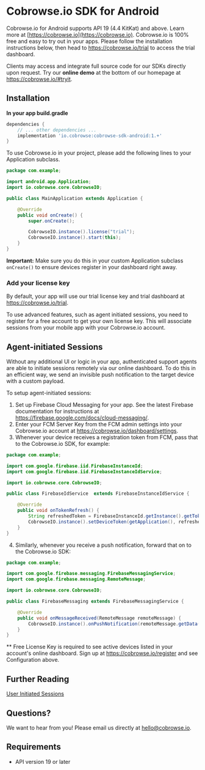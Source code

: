 # Cobrowse.io SDK for Android

Cobrowse.io for Android supports API 19 (4.4 KitKat) and above. Learn more at [https://cobrowse.io](https://cobrowse.io). Cobrowse.io is 100% free and easy to try out in your apps. Please follow the installation instructions below, then head to <https://cobrowse.io/trial> to access the trial dashboard.

Clients may access and integrate full source code for our SDKs directly upon request. Try our **online demo** at the bottom of our homepage at <https://cobrowse.io/#tryit>.

## Installation

**In your app build.gradle**
```gradle
dependencies {
    // ... other dependencies ...
    implementation 'io.cobrowse:cobrowse-sdk-android:1.+'
}
```

To use Cobrowse.io in your project, please add the following lines to your Application subclass.

```java
package com.example;

import android.app.Application;
import io.cobrowse.core.CobrowseIO;

public class MainApplication extends Application {

    @Override
    public void onCreate() {
        super.onCreate();

        CobrowseIO.instance().license("trial");
        CobrowseIO.instance().start(this);
    }
}
```

**Important:** Make sure you do this in your custom Application subclass `onCreate()` to ensure devices register in your dashboard right away.

### Add your license key

By default, your app will use our trial license key and trial dashboard at <https://cobrowse.io/trial>.

To use advanced features, such as agent initiated sessions, you need to register for a free account to get your own license key. This will associate sessions from your mobile app with your Cobrowse.io account.


## Agent-initiated Sessions

Without any additional UI or logic in your app, authenticated support agents are able to initiate sessions remotely via our online dashboard. To do this in an efficient way, we send an invisible push notification to the target device with a custom payload.

To setup agent-initiated sessions:

1. Set up Firebase Cloud Messaging for your app. See the latest Firebase documentation for instructions at <https://firebase.google.com/docs/cloud-messaging/>.
2. Enter your FCM Server Key from the FCM admin settings into your Cobrowse.io account at https://cobrowse.io/dashboard/settings.
3. Whenever your device receives a registration token from FCM, pass that to the Cobrowse.io SDK, for example:

```java
package com.example;

import com.google.firebase.iid.FirebaseInstanceId;
import com.google.firebase.iid.FirebaseInstanceIdService;

import io.cobrowse.core.CobrowseIO;

public class FirebaseIdService  extends FirebaseInstanceIdService {

    @Override
    public void onTokenRefresh() {
        String refreshedToken = FirebaseInstanceId.getInstance().getToken();
        CobrowseIO.instance().setDeviceToken(getApplication(), refreshedToken);
    }
}
```
4. Similarly, whenever you receive a push notification, forward that on to the Cobrowse.io SDK:

```java
package com.example;

import com.google.firebase.messaging.FirebaseMessagingService;
import com.google.firebase.messaging.RemoteMessage;

import io.cobrowse.core.CobrowseIO;

public class FirebaseMessaging extends FirebaseMessagingService {

    @Override
    public void onMessageReceived(RemoteMessage remoteMessage) {
        CobrowseIO.instance().onPushNotification(remoteMessage.getData());
    }
}
```

** Free License Key is required to see active devices listed in your account's online dashboard. Sign up at <https://cobrowse.io/register> and see Configuration above.

## Further Reading

[User Initiated Sessions](./docs/user-initiated-sessions.md)

## Questions?
We want to hear from you! Please email us directly at [hello@cobrowse.io](mailto:hello@cobrowse.io).

## Requirements

* API version 19 or later
